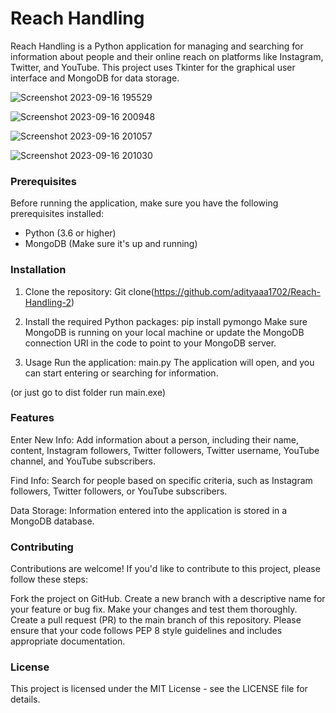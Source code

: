 # Reach Handling

Reach Handling is a Python application for managing and searching for information about people and their online reach on platforms like Instagram, Twitter, and YouTube. This project uses Tkinter for the graphical user interface and MongoDB for data storage.

![Screenshot 2023-09-16 195529](https://github.com/adityaaa1702/chess/assets/132464789/eda4e77d-acc0-4c69-adcc-9692b866efde)

![Screenshot 2023-09-16 200948](https://github.com/adityaaa1702/chess/assets/132464789/5984b41a-d700-4213-bbcd-c63f16240e31)

![Screenshot 2023-09-16 201057](https://github.com/adityaaa1702/chess/assets/132464789/0a515b2e-7ea1-4d86-9334-bb7b50b8a40d)


![Screenshot 2023-09-16 201030](https://github.com/adityaaa1702/chess/assets/132464789/2e91ffcc-06df-427b-9423-a8b163080b3d)




### Prerequisites

Before running the application, make sure you have the following prerequisites installed:

- Python (3.6 or higher)
- MongoDB (Make sure it's up and running)

### Installation

1. Clone the repository: Git clone(https://github.com/adityaaa1702/Reach-Handling-2)

2. Install the required Python packages:
pip install pymongo
Make sure MongoDB is running on your local machine or update the MongoDB connection URI in the code to point to your MongoDB server.

3. Usage
Run the application:
main.py
The application will open, and you can start entering or searching for information.

(or just go to dist folder run main.exe) 


### Features
Enter New Info: Add information about a person, including their name, content, Instagram followers, Twitter followers, Twitter username, YouTube channel, and YouTube subscribers.

Find Info: Search for people based on specific criteria, such as Instagram followers, Twitter followers, or YouTube subscribers.

Data Storage: Information entered into the application is stored in a MongoDB database.

### Contributing
Contributions are welcome! If you'd like to contribute to this project, please follow these steps:

Fork the project on GitHub.
Create a new branch with a descriptive name for your feature or bug fix.
Make your changes and test them thoroughly.
Create a pull request (PR) to the main branch of this repository.
Please ensure that your code follows PEP 8 style guidelines and includes appropriate documentation.

### License
This project is licensed under the MIT License - see the LICENSE file for details.




